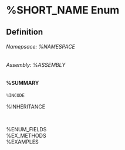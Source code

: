 # %SHORT_NAME Enum
## Definition

###### Namepsace: %NAMESPACE
###### Assembly: %ASSEMBLY

#### %SUMMARY
```c#
%INCODE
```
%INHERITANCE

<br>

%ENUM_FIELDS  
%EX_METHODS  
%EXAMPLES  
